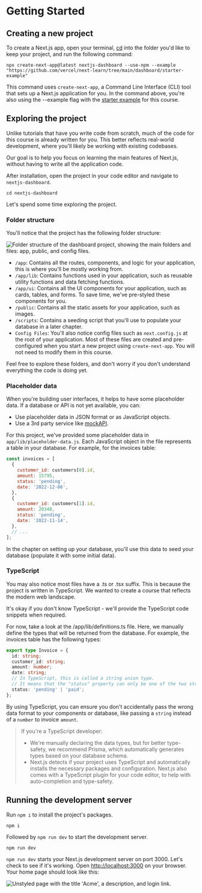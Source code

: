 # Getting Started

## Creating a new project

To create a Next.js app, open your terminal, [cd](https://developer.mozilla.org/en-US/docs/Learn/Tools_and_testing/Understanding_client-side_tools/Command_line#basic_built-in_terminal_commands) into the folder you'd like to keep your project, and run the following command:

```shell
npx create-next-app@latest nextjs-dashboard --use-npm --example "https://github.com/vercel/next-learn/tree/main/dashboard/starter-example"
```

This command uses `create-next-app`, a Command Line Interface (CLI) tool that sets up a Next.js application for you. In the command above, you're also using the --example flag with the [starter example](https://github.com/vercel/next-learn/tree/main/dashboard/starter-example) for this course.

## Exploring the project

Unlike tutorials that have you write code from scratch, much of the code for this course is already written for you. This better reflects real-world development, where you'll likely be working with existing codebases.

Our goal is to help you focus on learning the main features of Next.js, without having to write all the application code.

After installation, open the project in your code editor and navigate to `nextjs-dashboard`.

```shell
cd nextjs-dashboard
```

Let's spend some time exploring the project.

### Folder structure

You'll notice that the project has the following folder structure:

![Folder structure of the dashboard project, showing the main folders and files: app, public, and config files.]()

* `/app`: Contains all the routes, components, and logic for your application, this is where you'll be mostly working from.
* `/app/lib`: Contains functions used in your application, such as reusable utility functions and data fetching functions.
* `/app/ui`: Contains all the UI components for your application, such as cards, tables, and forms. To save time, we've pre-styled these components for you.
* `/public`: Contains all the static assets for your application, such as images.
* `/scripts`: Contains a seeding script that you'll use to populate your database in a later chapter.
* `Config Files`: You'll also notice config files such as `next.config.js` at the root of your application. Most of these files are created and pre-configured when you start a new project using `create-next-app`. You will not need to modify them in this course.

Feel free to explore these folders, and don't worry if you don't understand everything the code is doing yet.

### Placeholder data

When you're building user interfaces, it helps to have some placeholder data. If a database or API is not yet available, you can:

* Use placeholder data in JSON format or as JavaScript objects.
* Use a 3rd party service like [mockAPI](https://mockapi.io/).

For this project, we've provided some placeholder data in `app/lib/placeholder-data.js`. Each JavaScript object in the file represents a table in your database. For example, for the invoices table:

```js /app/lib/placeholder-data.js
const invoices = [
  {
    customer_id: customers[0].id,
    amount: 15795,
    status: 'pending',
    date: '2022-12-06',
  },
  {
    customer_id: customers[1].id,
    amount: 20348,
    status: 'pending',
    date: '2022-11-14',
  },
  // ...
];
```

In the chapter on setting up your database, you'll use this data to seed your database (populate it with some initial data).

### TypeScript

You may also notice most files have a .ts or .tsx suffix. This is because the project is written in TypeScript. We wanted to create a course that reflects the modern web landscape.

It's okay if you don't know TypeScript - we'll provide the TypeScript code snippets when required.

For now, take a look at the /app/lib/definitions.ts file. Here, we manually define the types that will be returned from the database. For example, the invoices table has the following types:


```ts /app/lib/definitions.ts
export type Invoice = {
  id: string;
  customer_id: string;
  amount: number;
  date: string;
  // In TypeScript, this is called a string union type.
  // It means that the "status" property can only be one of the two strings: 'pending' or 'paid'.
  status: 'pending' | 'paid';
};
```

By using TypeScript, you can ensure you don't accidentally pass the wrong data format to your components or database, like passing a `string` instead of a `number` to invoice `amount`.

> If you're a TypeScript developer:
> * We're manually declaring the data types, but for better type-safety, we recommend Prisma, which automatically generates types based on your database schema.
> * Next.js detects if your project uses TypeScript and automatically installs the necessary packages and configuration. Next.js also comes with a TypeScript plugin for your code editor, to help with auto-completion and type-safety.

## Running the development server

Run `npm i` to install the project's packages.

```shell
npm i
```

Followed by `npm run dev` to start the development server.

```shell
npm run dev
```

`npm run dev` starts your Next.js development server on port 3000. Let's check to see if it's working. Open [http://localhost:3000](http://localhost:3000) on your browser. Your home page should look like this:

![Unstyled page with the title 'Acme', a description, and login link.]()